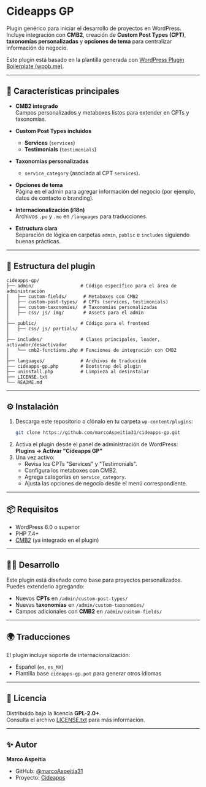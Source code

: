 # Cideapps GP

Plugin genérico para iniciar el desarrollo de proyectos en WordPress.  
Incluye integración con **CMB2**, creación de **Custom Post Types (CPT)**, **taxonomías personalizadas** y **opciones de tema** para centralizar información de negocio.  

Este plugin está basado en la plantilla generada con [WordPress Plugin Boilerplate (wppb.me)](http://wppb.me/).

---

## 🚀 Características principales

- **CMB2 integrado**  
  Campos personalizados y metaboxes listos para extender en CPTs y taxonomías.
  
- **Custom Post Types incluidos**  
  - **Services** (`services`)  
  - **Testimonials** (`testimonials`)  

- **Taxonomías personalizadas**  
  - `service_category` (asociada al CPT `services`).  

- **Opciones de tema**  
  Página en el admin para agregar información del negocio (por ejemplo, datos de contacto o branding).

- **Internacionalización (i18n)**  
  Archivos `.po` y `.mo` en `/languages` para traducciones.

- **Estructura clara**  
  Separación de lógica en carpetas `admin`, `public` e `includes` siguiendo buenas prácticas.

---

## 📂 Estructura del plugin

```
cideapps-gp/
├── admin/                 # Código específico para el área de administración
│   ├── custom-fields/      # Metaboxes con CMB2
│   ├── custom-post-types/  # CPTs (services, testimonials)
│   ├── custom-taxonomies/  # Taxonomías personalizadas
│   ├── css/ js/ img/       # Assets para el admin
│
├── public/                # Código para el frontend
│   ├── css/ js/ partials/
│
├── includes/              # Clases principales, loader, activador/desactivador
│   └── cmb2-functions.php # Funciones de integración con CMB2
│
├── languages/             # Archivos de traducción
├── cideapps-gp.php        # Bootstrap del plugin
├── uninstall.php          # Limpieza al desinstalar
├── LICENSE.txt
└── README.md
```

---

## ⚙️ Instalación

1. Descarga este repositorio o clónalo en tu carpeta `wp-content/plugins`:
   ```bash
   git clone https://github.com/marcoAspeitia31/cideapps-gp.git
   ```
2. Activa el plugin desde el panel de administración de WordPress:  
   **Plugins → Activar "Cideapps GP"**  
3. Una vez activo:
   - Revisa los CPTs "Services" y "Testimonials".  
   - Configura los metaboxes con CMB2.  
   - Agrega categorías en `service_category`.  
   - Ajusta las opciones de negocio desde el menú correspondiente.  

---

## 📦 Requisitos

- WordPress 6.0 o superior  
- PHP 7.4+  
- [CMB2](https://cmb2.io/) (ya integrado en el plugin)  

---

## 👨‍💻 Desarrollo

Este plugin está diseñado como base para proyectos personalizados.  
Puedes extenderlo agregando:

- Nuevos **CPTs** en `/admin/custom-post-types/`  
- Nuevas **taxonomías** en `/admin/custom-taxonomies/`  
- Campos adicionales con **CMB2** en `/admin/custom-fields/`  

---

## 🌍 Traducciones

El plugin incluye soporte de internacionalización:  

- Español (`es`, `es_MX`)  
- Plantilla base `cideapps-gp.pot` para generar otros idiomas  

---

## 📜 Licencia

Distribuido bajo la licencia **GPL-2.0+**.  
Consulta el archivo [LICENSE.txt](./LICENSE.txt) para más información.  

---

## ✨ Autor

**Marco Aspeitia**  
- GitHub: [@marcoAspeitia31](https://github.com/marcoAspeitia31)  
- Proyecto: [Cideapps](https://github.com/marcoAspeitia31/)  
